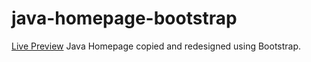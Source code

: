 # java-homepage-bootstrap
[Live Preview](https://droidhazard.github.io/Clone-java-homepage-bootstrap/)
Java Homepage copied and redesigned using Bootstrap.

